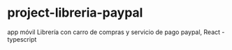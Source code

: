 # project-libreria-paypal
app móvil Librería con carro de compras y servicio de pago paypal, React - typescript
